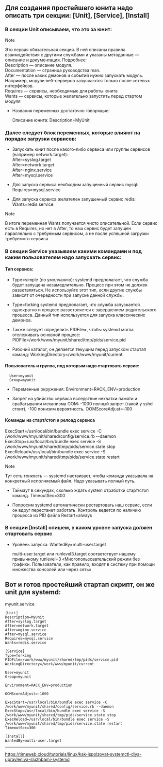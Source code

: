 ## Для создания простейшего юнита надо описать три секции: [Unit], [Service], [Install]

### В секции Unit описываем, что это за юнит:
>[!NOTE]
> Это первая обязательная секция. В ней описаны правила взаимодействия с другими службами и указаны метаданные — описание и документация.  Подробнее:  
> Description — описание модуля.  
> Documentation — страница руководства man.  
> After — после каких демонов и событий нужно запускать модуль. Например, модули веб-серверов запускаются только после сетевых интерфейсов.  
> Requires — сервисы, необходимые для работы юнита  
> Wants — сервисы, которые желательно запустить перед стартом модуля  

- Названия переменных достаточно говорящие:  
  
  Описание юнита:
  Description=MyUnit

### Далее следует блок переменных, которые влияют на порядок загрузки сервисов:

- Запускать юнит после какого-либо сервиса или группы сервисов (например network.target):  
  After=syslog.target  
  After=network.target  
  After=nginx.service  
  After=mysql.service  

- Для запуска сервиса необходим запущенный сервис mysql:  
  Requires=mysql.service  

- Для запуска сервиса желателен запущенный сервис redis:  
  Wants=redis.service  

>[!NOTE]
>В итоге переменная Wants получается чисто описательной.
>Если сервис есть в Requires, но нет в After, то наш сервис будет запущен параллельно с требуемым сервисом, а не после успешной загрузки требуемого сервиса

### В секции Service указываем какими командами и под каким пользователем надо запускать сервис:

#### Тип сервиса:  
 - Type=simple
   (по умолчанию): systemd предполагает, что служба будет запущена незамедлительно. Процесс при этом не должен разветвляться. Не используйте этот тип, если другие службы зависят от очередности при запуске данной службы.

 - Type=forking
   systemd предполагает, что служба запускается однократно и процесс разветвляется с завершением родительского процесса. Данный тип используется для запуска классических демонов.

 - Также следует определить PIDFile=, чтобы systemd могла отслеживать основной процесс:
   PIDFile=/work/www/myunit/shared/tmp/pids/service.pid

 - Рабочий каталог, он делается текущим перед запуском стартап команд:
   WorkingDirectory=/work/www/myunit/current

#### Пользователь и группа, под которым надо стартовать сервис:
      User=myunit
      Group=myunit


 - Переменные окружения:
   Environment=RACK_ENV=production

 - Запрет на убийство сервиса вследствие нехватки памяти и срабатывания механизма OOM:
   -1000 полный запрет (такой у sshd стоит), -100 понизим вероятность.
   OOMScoreAdjust=-100

#### Команды на старт/стоп и релоад сервиса

ExecStart=/usr/local/bin/bundle exec service -C /work/www/myunit/shared/config/service.rb --daemon
ExecStop=/usr/local/bin/bundle exec service -S /work/www/myunit/shared/tmp/pids/service.state stop
ExecReload=/usr/local/bin/bundle exec service -S /work/www/myunit/shared/tmp/pids/service.state restart

>[!NOTE]
>Тут есть тонкость — systemd настаивает, чтобы команда указывала на конкретный исполняемый файл. Надо указывать полный путь.

 - Таймаут в секундах, сколько ждать system отработки старт/стоп команд.
   TimeoutSec=300


- Попросим systemd автоматически рестартовать наш сервис, если он вдруг перестанет работать.
  Контроль ведется по наличию процесса из PID файла
  Restart=always


### В секции [Install] опишем, в каком уровне запуска должен стартовать сервис

- Уровень запуска:
  WantedBy=multi-user.target

  multi-user.target или runlevel3.target соответствует нашему привычному runlevel=3 «Многопользовательский режим без графики. Пользователи, как правило, входят в систему при помощи множества консолей или через сеть»

## Вот и готов простейший стартап скрипт, он же unit для systemd:
myunit.service
```
[Unit]
Description=MyUnit
After=syslog.target
After=network.target
After=nginx.service
After=mysql.service
Requires=mysql.service
Wants=redis.service

[Service]
Type=forking
PIDFile=/work/www/myunit/shared/tmp/pids/service.pid
WorkingDirectory=/work/www/myunit/current

User=myunit
Group=myunit

Environment=RACK_ENV=production

OOMScoreAdjust=-1000

ExecStart=/usr/local/bin/bundle exec service -C /work/www/myunit/shared/config/service.rb --daemon
ExecStop=/usr/local/bin/bundle exec service -S /work/www/myunit/shared/tmp/pids/service.state stop
ExecReload=/usr/local/bin/bundle exec service -S /work/www/myunit/shared/tmp/pids/service.state restart
TimeoutSec=300

[Install]
WantedBy=multi-user.target 
```

-----
https://timeweb.cloud/tutorials/linux/kak-ispolzovat-systemctl-dlya-upravleniya-sluzhbami-systemd
